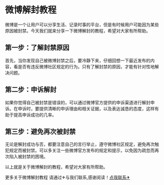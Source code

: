 # 微博解封教程

微博是一个让用户可以分享生活、记录时事的平台，但是有时候用户可能因为某些原因被封禁。今天我们就来分享一下微博解封的教程，希望对大家有所帮助。

## 第一步：了解封禁原因
首先，当你发现自己被微博封禁之后，要冷静下来，仔细回想一下最近发布的内容，看是否有违反微博社区规定的行为。只有了解封禁的原因，才能有针对性地解决问题。

## 第二步：申诉解封
如果你觉得自己被封禁是错误的，可以通过微博官方提供的申诉渠道进行解封申诉。在申诉时，要提供清晰的申诉理由和相关证据，以及表达诚恳的态度，这样有助于提高申诉成功的几率。

## 第三步：避免再次被封禁
无论是解封成功与否，都要注意自己的言行举止，遵守微博社区规定，避免再次触犯规定而被封禁。可以多关注一些微博官方发布的规定和提示，以免因为疏忽而再次陷入被封禁的困境。

以上就是关于微博解封的教程，希望对大家有所帮助。

更多关于微博解封教程 请通过✈与我们联系,感谢阅读！[点我联系✈](https://vip.k02.cc)
